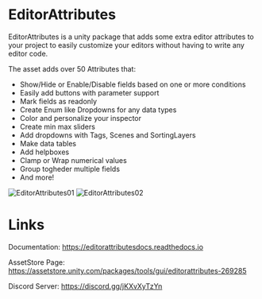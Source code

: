 # EditorAttributes
EditorAttributes is a unity package that adds some extra editor attributes to your project to easily customize your editors without having to write any editor code.

The asset adds over 50 Attributes that:
- Show/Hide or Enable/Disable fields based on one or more conditions
- Easily add buttons with parameter support
- Mark fields as readonly
- Create Enum like Dropdowns for any data types
- Color and personalize your inspector
- Create min max sliders
- Add dropdowns with Tags, Scenes and SortingLayers
- Make data tables
- Add helpboxes
- Clamp or Wrap numerical values
- Group togheder multiple fields
- And more!

![EditorAttributes01](https://github.com/v0lt13/EditorAttributes/assets/83181883/17bffcbe-344b-44c8-ac9a-b5cadfda4525)
![EditorAttributes02](https://github.com/v0lt13/EditorAttributes/assets/83181883/7202b6e7-4249-4cbb-8125-4eea6757be36)

# Links
Documentation: https://editorattributesdocs.readthedocs.io

AssetStore Page: https://assetstore.unity.com/packages/tools/gui/editorattributes-269285

Discord Server: https://discord.gg/jKXvXyTzYn

